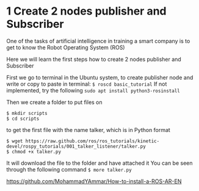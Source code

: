 # 1 Create 2 nodes publisher and Subscriber
One of the tasks of artificial intelligence in training a smart company is to get to know the Robot Operating System (ROS) 

Here we will learn the first steps how to create  2 nodes publisher and Subscriber

First we go to terminal in the Ubuntu system, to create publisher node
and write or copy to paste in terminal:
 `$ roscd basic_tutorial`
If not implemented, try the following
`sudo apt install python3-rosinstall`

Then we create a folder to put files on
 ```
$ mkdir scripts
$ cd scripts
 ```
 
 to get the first file with the name talker, which is in Python format
  ```
$ wget https://raw.github.com/ros/ros_tutorials/kinetic-devel/rospy_tutorials/001_talker_listener/talker.py
$ chmod +x talker.py
 ```
It will download the file to the folder and have attached it 
You can be seen through the following command
 `$ more talker.py`


https://github.com/MohammadYAmmar/How-to-install-a-ROS-AR-EN
